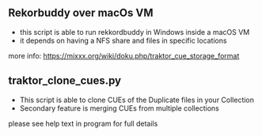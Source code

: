
## Rekorbuddy over macOs VM

* this script is able to run rekkordbuddy in Windows inside a macOS VM
* it depends on having a NFS share and files in specific locations

more info: https://mixxx.org/wiki/doku.php/traktor_cue_storage_format

## traktor_clone_cues.py

* This script is able to clone CUEs of the Duplicate files in your Collection
* Secondary feature is merging CUEs from multiple collections

please see help text in program for full details


